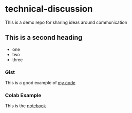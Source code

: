 # technical-discussion
This is a demo repo for sharing ideas around communication


## This is a second heading

* one
* two
* three

### Gist

This is a good example of [my code](https://gist.github.com/chanmheric2021/6b400972c68a1414a2ecc2e7c9675b44)

### Colab Example

This is the [notebook](https://github.com/chanmheric2021/technical-discussion/blob/main/technical_docs.ipynb)
